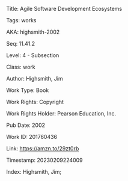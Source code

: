 Title:  Agile Software Development Ecosystems

Tags:   works

AKA:    highsmith-2002

Seq:    11.41.2

Level:  4 - Subsection

Class:  work

Author: Highsmith, Jim

Work Type: Book

Work Rights: Copyright

Work Rights Holder: Pearson Education, Inc.

Pub Date: 2002

Work ID: 201760436

Link:   https://amzn.to/29zt0rb

Timestamp: 20230209224009

Index:  Highsmith, Jim; 
